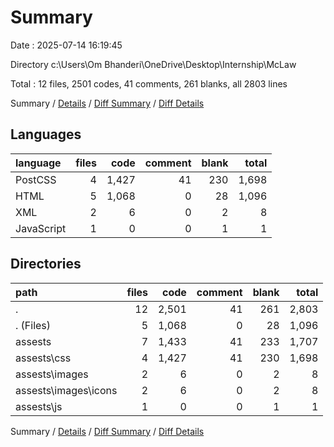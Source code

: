 # Summary

Date : 2025-07-14 16:19:45

Directory c:\\Users\\Om Bhanderi\\OneDrive\\Desktop\\Internship\\McLaw

Total : 12 files,  2501 codes, 41 comments, 261 blanks, all 2803 lines

Summary / [Details](details.md) / [Diff Summary](diff.md) / [Diff Details](diff-details.md)

## Languages
| language | files | code | comment | blank | total |
| :--- | ---: | ---: | ---: | ---: | ---: |
| PostCSS | 4 | 1,427 | 41 | 230 | 1,698 |
| HTML | 5 | 1,068 | 0 | 28 | 1,096 |
| XML | 2 | 6 | 0 | 2 | 8 |
| JavaScript | 1 | 0 | 0 | 1 | 1 |

## Directories
| path | files | code | comment | blank | total |
| :--- | ---: | ---: | ---: | ---: | ---: |
| . | 12 | 2,501 | 41 | 261 | 2,803 |
| . (Files) | 5 | 1,068 | 0 | 28 | 1,096 |
| assests | 7 | 1,433 | 41 | 233 | 1,707 |
| assests\\css | 4 | 1,427 | 41 | 230 | 1,698 |
| assests\\images | 2 | 6 | 0 | 2 | 8 |
| assests\\images\\icons | 2 | 6 | 0 | 2 | 8 |
| assests\\js | 1 | 0 | 0 | 1 | 1 |

Summary / [Details](details.md) / [Diff Summary](diff.md) / [Diff Details](diff-details.md)